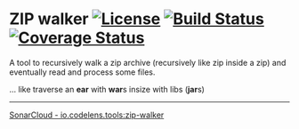# ZIP walker [![License](https://img.shields.io/badge/License-Apache%202.0-blue.svg)](https://opensource.org/licenses/Apache-2.0) [![Build Status](https://travis-ci.org/majk1/zip-walker.svg?branch=master)](https://travis-ci.org/majk1/zip-walker) [![Coverage Status](https://coveralls.io/repos/github/majk1/zip-walker/badge.svg)](https://coveralls.io/github/majk1/zip-walker)  

A tool to recursively walk a zip archive (recursively like zip inside a zip) and eventually
read and process some files.

... like traverse an **ear** with **war**s insize with libs (**jar**s)

---

[SonarCloud - io.codelens.tools:zip-walker](https://sonarcloud.io/dashboard?id=io.codelens.tools%3Azip-walker)
